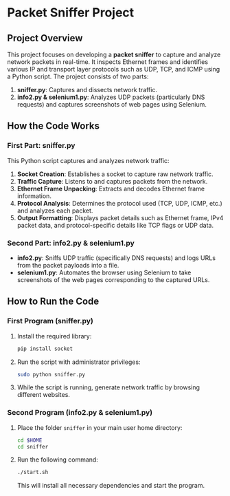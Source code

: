 # Packet Sniffer Project

## Project Overview
This project focuses on developing a **packet sniffer** to capture and analyze network packets in real-time. It inspects Ethernet frames and identifies various IP and transport layer protocols such as UDP, TCP, and ICMP using a Python script. The project consists of two parts:

1. **sniffer.py**: Captures and dissects network traffic.
2. **info2.py & selenium1.py**: Analyzes UDP packets (particularly DNS requests) and captures screenshots of web pages using Selenium.

## How the Code Works

### **First Part: sniffer.py**
This Python script captures and analyzes network traffic:

1. **Socket Creation**: Establishes a socket to capture raw network traffic.
2. **Traffic Capture**: Listens to and captures packets from the network.
3. **Ethernet Frame Unpacking**: Extracts and decodes Ethernet frame information.
4. **Protocol Analysis**: Determines the protocol used (TCP, UDP, ICMP, etc.) and analyzes each packet.
5. **Output Formatting**: Displays packet details such as Ethernet frame, IPv4 packet data, and protocol-specific details like TCP flags or UDP data.

### **Second Part: info2.py & selenium1.py**
- **info2.py**: Sniffs UDP traffic (specifically DNS requests) and logs URLs from the packet payloads into a file.
- **selenium1.py**: Automates the browser using Selenium to take screenshots of the web pages corresponding to the captured URLs.

## How to Run the Code

### **First Program (sniffer.py)**
1. Install the required library:

    ```bash
    pip install socket
    ```

2. Run the script with administrator privileges:

    ```bash
    sudo python sniffer.py
    ```

3. While the script is running, generate network traffic by browsing different websites.

### **Second Program (info2.py & selenium1.py)**
1. Place the folder `sniffer` in your main user home directory:

    ```bash
    cd $HOME
    cd sniffer
    ```

2. Run the following command:

    ```bash
    ./start.sh
    ```

   This will install all necessary dependencies and start the program.
